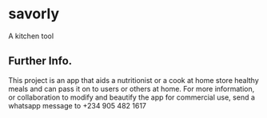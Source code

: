 # savorly

A kitchen tool

## Further Info. 

This project is an app that aids a nutritionist or a cook at home store healthy meals and can pass it on 
to users or others at home. For more information, or collaboration to modify and beautify the app for commercial use, send a whatsapp message to +234 905 482 1617



